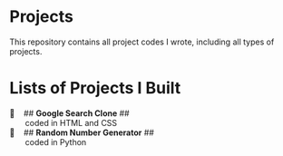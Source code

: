 # Projects
This repository contains all project codes I wrote, including all types of projects.

# Lists of Projects I Built
🔸&nbsp;&nbsp;&nbsp; ## **Google Search Clone** ## <br />
  &nbsp;&nbsp;&nbsp;&nbsp;&nbsp;&nbsp;&nbsp;coded in HTML and CSS<br />
🔸&nbsp;&nbsp;&nbsp; ## **Random Number Generator** ## <br />
  &nbsp;&nbsp;&nbsp;&nbsp;&nbsp;&nbsp;&nbsp;coded in Python
